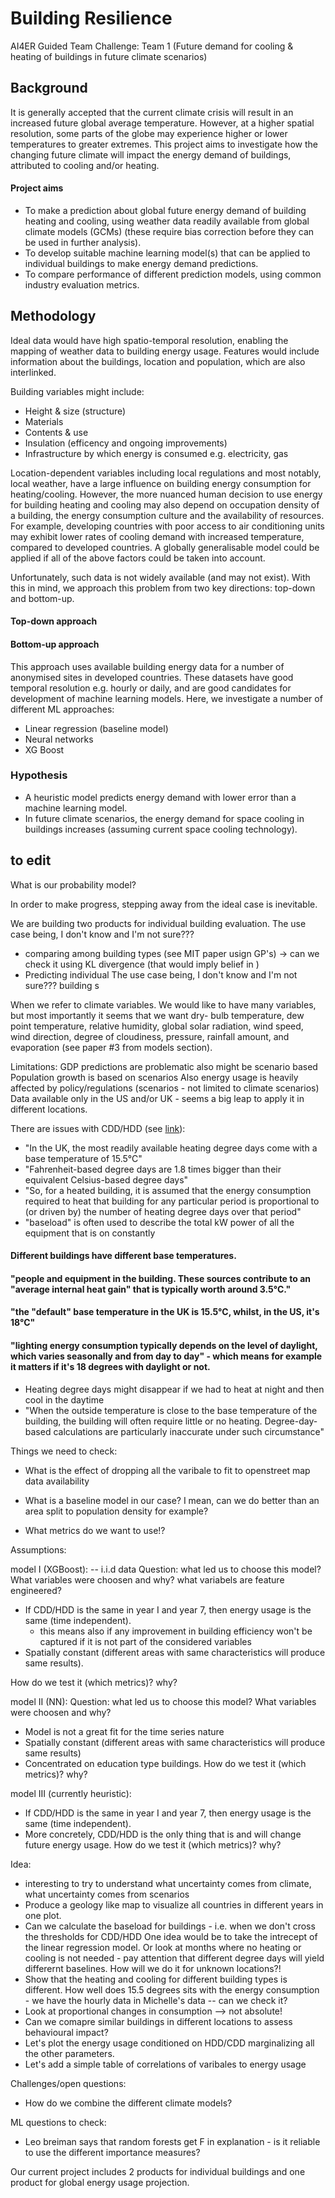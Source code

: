 # Building Resilience
AI4ER Guided Team Challenge: Team 1 (Future demand for cooling &amp; heating of buildings in future climate scenarios)

## Background
It is generally accepted that the current climate crisis will result in an increased future global average temperature. However, at a higher spatial resolution, some parts of the globe may experience higher or lower temperatures to greater extremes. This project aims to investigate how the changing future climate will impact the energy demand of buildings, attributed to cooling and/or heating.

#### Project aims
- To make a prediction about global future energy demand of building heating and cooling, using weather data readily available from global climate models (GCMs) (these require bias correction before they can be used in further analysis).
- To develop suitable machine learning model(s) that can be applied to individual buildings to make energy demand predictions.
- To compare performance of different prediction models, using common industry evaluation metrics.

## Methodology
Ideal data would have high spatio-temporal resolution, enabling the mapping of weather data to building energy usage. Features would include information about the buildings, location and population, which are also interlinked.

Building variables might include:
- Height & size (structure)
- Materials
- Contents & use 
- Insulation (efficency and ongoing improvements)
- Infrastructure by which energy is consumed e.g. electricity, gas

Location-dependent variables including local regulations and most notably, local weather, have a large influence on building energy consumption for heating/cooling. However, the more nuanced human decision to use energy for building heating and cooling may also depend on occupation density of a building, the energy consumption culture and the availability of resources. For example, developing countries with poor access to air conditioning units may exhibit lower rates of cooling demand with increased temperature, compared to developed countries. A globally generalisable model could be applied if all of the above factors could be taken into account.

Unfortunately, such data is not widely available (and may not exist). With this in mind, we approach this problem from two key directions: top-down and bottom-up.

#### Top-down approach

#### Bottom-up approach
This approach uses available building energy data for a number of anonymised sites in developed countries. These datasets have good temporal resolution e.g. hourly or daily, and are good candidates for development of machine learning models. Here, we investigate a number of different ML approaches:
- Linear regression (baseline model)
- Neural networks
- XG Boost

### Hypothesis
- A heuristic model predicts energy demand with lower error than a machine learning model.
- In future climate scenarios, the energy demand for space cooling in buildings increases (assuming current space cooling technology).

## to edit

What is our probability model? 


In order to make progress, stepping away from the ideal case is inevitable.

We are building two products for individual building evaluation. 
The use case being, I don't know and I'm not sure??? 
 - comparing among building types (see MIT paper usign GP's) -> can we check it using KL divergence (that would imply belief in )
 - Predicting individual 
The use case being, I don't know and I'm not sure??? building s

When we refer to climate variables. We would like to have many variables, but most importantly it seems that we want dry- bulb temperature, dew point temperature, relative humidity, global solar radiation, wind speed, wind direction, degree of cloudiness, pressure, rainfall amount, and evaporation (see paper #3 from models section). 

Limitations: 
GDP predictions are problematic also might be scenario based
Population growth is based on scenarios 
Also energy usage is heavily affected by policy/regulations (scenarios - not limited to climate scenarios)
Data available only in the US and/or UK - seems a big leap to apply it in different locations. 

There are issues with CDD/HDD (see [link](https://www.energylens.com/articles/degree-days)):
+ "In the UK, the most readily available heating degree days come with a base temperature of 15.5°C"
+ "Fahrenheit-based degree days are 1.8 times bigger than their equivalent Celsius-based degree days"
+ "So, for a heated building, it is assumed that the energy consumption required to heat that building for any particular period is proportional to (or driven by) the number of heating degree days over that period"
+ "baseload" is often used to describe the total kW power of all the equipment that is on constantly
#### Different buildings have different base temperatures.
#### "people and equipment in the building. These sources contribute to an "average internal heat gain" that is typically worth around 3.5°C."
#### "the "default" base temperature in the UK is 15.5°C, whilst, in the US, it's 18°C"
####  "lighting energy consumption typically depends on the level of daylight, which varies seasonally and from day to day" - which means for example it matters if it's 18 degrees with daylight or not.
+ Heating degree days might disappear if we had to heat at night and then cool in the daytime
+ "When the outside temperature is close to the base temperature of the building, the building will often require little or no heating. Degree-day-based calculations are particularly inaccurate under such circumstance"

Things we need to check: 

- What is the effect of dropping all the varibale to fit to openstreet map data availability

* What is a baseline model in our case? I mean, can we do better than an area split to population density for example? 

* What metrics do we want to use!? 

Assumptions: 

model I (XGBoost):
 -- i.i.d data
Question: what led us to choose this model?
What variables were choosen and why? what variabels are feature engineered? 
 - If CDD/HDD is the same in year I and year 7, then energy usage is the same (time independent). 
   - this means also if any improvement in building efficiency won't be captured if it is not part of the considered variables  
 - Spatially constant (different areas with same characteristics will produce same results).
 
How do we test it (which metrics)? why?
 
model II (NN):
Question: what led us to choose this model? 
What variables were choosen and why?
- Model is not a great fit for the time series nature 
- Spatially constant (different areas with same characteristics will produce same results)
- Concentrated on education type buildings.
How do we test it (which metrics)? why?

model III (currently heuristic): 
- If CDD/HDD is the same in year I and year 7, then energy usage is the same (time independent).
-  More concretely, CDD/HDD is the only thing that is and will change future energy usage. 
How do we test it (which metrics)? why?


Idea:
- interesting to try to understand what uncertainty comes from climate, what uncertainty comes from scenarios
- Produce a geology like map to visualize all countries in different years in one plot.
- Can we calculate the baseload for buildings - i.e. when we don't cross the thresholds for CDD/HDD
   One idea would be to take the intrecept of the linear regression model. Or look at months where no heating or cooling is not needed - pay attention that different degree days will yield differernt baselines. How will we do it for unknown locations?!
 - Show that the heating and cooling for different building types is different. 
 How well does 15.5 degrees sits with the energy consumption - we have the hourly data in Michelle's data -- can we check it?
 - Look at proportional changes in consumption --> not absolute!
 - Can we comapre similar buildings in different locations to assess behavioural impact? 
 - Let's plot the energy usage conditioned on HDD/CDD marginalizing all the other parameters.
 - Let's add a simple table of correlations of varibales to energy usage

Challenges/open questions: 
- How do we combine the different climate models?

ML questions to check: 
- Leo breiman says that random forests get F in explanation - is it reliable to use the different importance measures? 



Our current project includes 2 products for individual buildings and one product for global energy usage projection.




